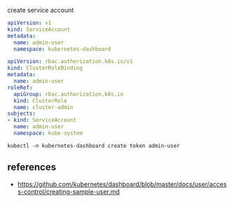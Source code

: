 


create service account
```yaml
apiVersion: v1
kind: ServiceAccount
metadata:
  name: admin-user
  namespace: kubernetes-dashboard
```

```yaml
apiVersion: rbac.authorization.k8s.io/v1
kind: ClusterRoleBinding
metadata:
  name: admin-user
roleRef:
  apiGroup: rbac.authorization.k8s.io
  kind: ClusterRole
  name: cluster-admin
subjects:
- kind: ServiceAccount
  name: admin-user
  namespace: kube-system

```

```
kubectl -n kubernetes-dashboard create token admin-user
```



## references
- https://github.com/kubernetes/dashboard/blob/master/docs/user/access-control/creating-sample-user.md
